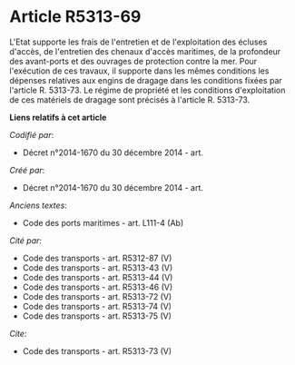# Article R5313-69

L'Etat supporte les frais de l'entretien et de l'exploitation des écluses d'accès, de l'entretien des chenaux d'accès
maritimes, de la profondeur des avant-ports et des ouvrages de protection contre la mer. Pour l'exécution de ces travaux, il
supporte dans les mêmes conditions les dépenses relatives aux engins de dragage dans les conditions fixées par l'article R.
5313-73. Le régime de propriété et les conditions d'exploitation de ces matériels de dragage sont précisés à l'article R.
5313-73.

**Liens relatifs à cet article**

_Codifié par_:

  - Décret n°2014-1670 du 30 décembre 2014 - art.

_Créé par_:

  - Décret n°2014-1670 du 30 décembre 2014 - art.

_Anciens textes_:

  - Code des ports maritimes - art. L111-4 (Ab)

_Cité par_:

  - Code des transports - art. R5312-87 (V)
  - Code des transports - art. R5313-43 (V)
  - Code des transports - art. R5313-44 (V)
  - Code des transports - art. R5313-46 (V)
  - Code des transports - art. R5313-72 (V)
  - Code des transports - art. R5313-74 (V)
  - Code des transports - art. R5313-75 (V)

_Cite_:

  - Code des transports - art. R5313-73 (V)
